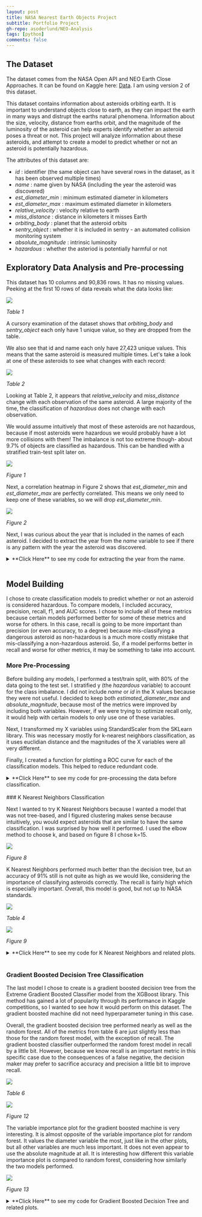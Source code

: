 ```yaml
---
layout: post
title: NASA Nearest Earth Objects Project
subtitle: Portfolio Project
gh-repo: asoderlund/NEO-Analysis
tags: [python]
comments: false
---
```


## The Dataset
The dataset comes from the NASA Open API and NEO Earth Close Approaches. It can be found on Kaggle here: [Data](https://www.kaggle.com/datasets/sameepvani/nasa-nearest-earth-objects). I am using version 2 of this dataset.

This dataset contains information about asteroids orbiting earth. It is important to understand objects close to earth, as they can impact the earth in many ways and distrupt the earths natural phenomena. Information about the size, velocity, distance from earths orbit, and the magnitude of the luminosity of the asteroid can help experts identify whether an asteroid poses a threat or not. This project will analyze information about these asteroids, and attempt to create a model to predict whether or not an asteroid is potentially hazardous.

The attributes of this dataset are: 
- *id* : identifier (the same object can have several rows in the dataset, as it has been observed multiple times)
- *name* : name given by NASA (including the year the asteroid was discovered)
- *est_diameter_min* : minimum estimated diameter in kilometers
- *est_diameter_max* : maximum estimated diameter in kilometers
- *relative_velocity* : velocity relative to earth
- *miss_distance* : distance in kilometers it misses Earth
- *orbiting_body* : planet that the asteroid orbits
- *sentry_object* : whether it is included in sentry - an automated collision monitoring system
- *absolute_magnitude* : intrinsic luminosity
- *hazardous* : whether the asteriod is potentially harmful or not

## Exploratory Data Analysis and Pre-processing
This dataset has 10 columns and 90,836 rows. It has no missing values. Peeking at the first 10 rows of data reveals what the data looks like:

![](./asoderlund/images/table1.png)

_Table 1_


A cursory examination of the dataset shows that *orbiting_body* and *sentry_object* each only have 1 unique value, so they are dropped from the table.

We also see that id and name each only have 27,423 unique values. This means that the same asteroid is measured multiple times. Let's take a look at one of these asteroids to see what changes with each record:

![](./images/table2.png)

_Table 2_

Looking at Table 2, it appears that *relative_velocity* and *miss_distance* change with each observation of the same asteroid. A large majority of the time, the classification of *hazardous* does not change with each observation.

We would assume intuitively that most of these asteroids are not hazardous, because if most asteroids were hazardous we would probably have a lot more collisions with them! The imbalance is not too extreme though- about 9.7% of objects are classified as hazardous. This can be handled with a stratified train-test split later on.

![](./images/fig1.png)

_Figure 1_

Next, a correlation heatmap in Figure 2 shows that *est_diameter_min* and *est_diameter_max* are perfectly correlated. This means we only need to keep one of these variables, so we will drop *est_diameter_min*.

![](./images/fig2.png)

_Figure 2_

Next, I was curious about the year that is included in the names of each asteroid. I decided to extract the year from the *name* variable to see if there is any pattern with the year the asteroid was discovered.

<details><summary markdown="span">**Click Here** to see my code for extracting the year from the name.</summary>
```python
df[['drop','temp']]=df.name.str.split('(',expand=True)
df.drop(columns='drop',inplace=True)

def get_year(x):
    return x.strip()[0:x.strip().index(' ')]
df['year']=df['temp'].apply(get_year)

df.drop(columns='temp', inplace=True)

df.loc[df.year=='A911','year']='1911' 
df.loc[df.year=='6743','year']='1960'
df.loc[df.year=='A898','year']='1898'
df.loc[df.year=='6344','year']='1960'
df.loc[df.year=='A924','year']='1924'
df.loc[df.year=='A/2019','year']='2019'
df.loc[df.year=='4788','year']='1960'
  
df.year=df.year.astype(int)
```
</details>
<br/>
To see if there is any pattern, I created boxplots for hazardous and non-hazardous asteroids based on the year. Based on the boxplots in figure 3, hazardous objects were mostly discovered between around 2002 to before 2020. There were many non-hazardous objects discovered pre-1980s. 

Possible reasons why hazardous objects were not discovered until more recently could be that hazardous asteroids tend to be farther away (as we will discover from figure 5), and it is possible that older equipment could not detect asteroids that are further away from earth as well. Another possible reason is that hazardous objects tend to have a lower absolute magnitude (also infered from figure 5), or luminosity, making them even harder to detect with older equipment.

![](./images/fig3.png)

_Figure 3_


## Univariate and Bivariate Analysis
To perform univariate and bivariate analysis, I began by extracting the numerical columns, not including id. 

First I checked the distribution of the variables, shown in figure 4. First, notice that the distribution for estimated maximum diameter is highly positively skewed with sharp spike on the left, indicating the presence of outliers. Relative velocity has a positive skew, so most asteroids are moving more slowly. The distance from earth, *miss_distance*, seems to be relatively uniform throughout the data, with a bit of a spike at 0. Finally, we see that most observations of asteroids were recorded after 1990, so data from before 1990 might not be as useful.

![](./images/fig4.png)

_Figure 4_

For bivariate analysis, I started with a pairs plot that is colored by *hazardous* classification (figure 5). There are a lot of interesting patterns revealed by these plots. 

First, the distributions along the diagonal are interesting because they add more information to our univariate analysis concerning the classification of asteroids as hazardous. From the relative velocity distribution, it seems that hazardous asteroids move slightly faster than non-hazardous ones. From the distributions of *miss_distance* and *absolute_magnitude*, we see that hazardous asteroids actually tend to be further away from earth, which is counter-intuitive. There is also a very clear correlation between *est_diameter_max* and *absolute_magnitude*, so it may be beneficial to only include one of these variables for certain models.

![](./images/fig5.png)

_Figure 5_

<details><summary markdown="span">**Click Here** to see my code for univariate and bivariate analysis.</summary>
```python
num_cols = ["est_diameter_max", "relative_velocity", "miss_distance", "absolute_magnitude","year"]

rows=2
cols=3
count=1
plt.rcParams['figure.figsize']=[15,9]
for i in num_cols:
    plt.subplot(rows,cols,count)
    sns.distplot(df[i], color='c')
    count+=1
plt.suptitle('Distributions of Numerical Variables')
plt.show()

sns.pairplot(df[num_cols+['hazardous']],hue = 'hazardous')
```
</details>
<br/>

## Model Building

I chose to create classification models to predict whether or not an asteroid is considered hazardous. To compare models, I included accuracy, precision, recall, f1, and AUC scores. I chose to include all of these metrics because certain models performed better for some of these metrics and worse for others. In this case, recall is going to be more important than precision (or even accuracy, to a degree) because mis-classifying a dangerous asteroid as non-hazardous is a much more costly mistake that mis-classifying a non-hazardous asteroid. So, if a model performs better in recall and worse for other metrics, it may be something to take into account.

### More Pre-Processing

Before building any models, I performed a test/train split, with 80% of the data going to the test set. I stratified y (the *hazardous* variable) to account for the class imbalance. I did not include *name* or *id* in the X values because they were not useful. I decided to keep both *estimated_diameter_max* and *absolute_magnitude*, because most of the metrics were improved by including both variables. However, if we were trying to optimize recall only, it would help with certain models to only use one of these variables. 

Next, I transformed my X variables using StandardScaler from the SKLearn library. This was necessary mostly for k-nearest neighbors classification, as it uses euclidian distance and the magnitudes of the X variables were all very different. 

Finally, I created a function for plotting a ROC curve for each of the classification models. This helped to reduce redundant code. 

<details><summary markdown="span">**Click Here** to see my code for pre-processing the data before classification.</summary>
```python
X = df.drop(["id","name","hazardous"], axis=1)
y = df.hazardous.astype(int)
    
X_train, X_test, y_train, y_test = train_test_split(X,y, test_size = 0.2, random_state = 0, stratify=y)
    
sc=StandardScaler()
X_train_scaled=pd.DataFrame(sc.fit_transform(X_train))
X_test_scaled=pd.DataFrame(sc.transform(X_test))
    
def roc_curve_plot(y_test, y_scores, method):
    fpr, tpr, threshold = roc_curve(y_test, y_scores[:, 1])
    roc_auc = auc(fpr, tpr)
    plt.plot(fpr, tpr, 'b', label = 'AUC = %0.2f' % roc_auc)
    plt.legend()
    plt.plot([0, 1], [0, 1],'r--')
    plt.ylabel('True Positive Rate')
    plt.xlabel('False Positive Rate')
    plt.title('ROC Curve of ' + method)
    plt.rcParams['figure.figsize']=[6,5]
    plt.show()
    return roc_auc
```
</details>
<br/>

### Basic Decision Tree Classification
I knew the basic decision tree classifier would not be the most accurate, however I thought it would be a good starting point to compare our other models against. It is also a good way to get a basic idea of how important each variable is to the decision tree, and to compare an importance plot to our other tree methods. 

The decision tree ended up being too large to be especially helpful. The models scores are shown in table 3 below. I also plotted the ROC curve for the model, which shows that it is a decent model compared to a random model, but certainly not good enough for predicting hazardous asteroids.

![](./images/DTTable.png)

_Table 3_

![](./images/DTRoc.png)

_Figure 6_

I plotted the variable importance for all of the tree-based models. The importance for each variable is shown in figure 7. This decision tree model mainly uses the diameter to classify the objects, which is interesting because the diameter does not vary much between asteroids. The variables *miss_distance* and *relative_velocity* are also important variables in this tree, which makes sense with the correlations we saw in figure 5 between those two variables and the hazardous classification.

![](./images/DTVars.png)

_Figure 7_

<details><summary markdown="span">**Click Here** to see my code for the Decision Tree and related plots.</summary>
```python
DT = DecisionTreeClassifier()
tree = DT.fit(X_train_scaled, y_train)
DT_pred = DT.predict(X_test_scaled)
Acc_DT = round(accuracy_score(DT_pred, y_test), 4)
xgprec_DT, xgrec_DT, xgf_DT, support_DT = score(y_test, DT_pred)
precision_DT, recall_DT, f1_DT = round(xgprec_DT[0], 4), round(xgrec_DT[0],4), round(xgf_DT[0],4)
scores_DT = pd.DataFrame({
    'Metric': ['Accuracy', 'Precision', 'Recall', 'F1'],
    'Score': [Acc_DT, precision_DT, recall_DT, f1_DT]})
scores_DT
    
y_scores_DT = DT.predict_proba(X_test_scaled)
auc_DT = roc_curve_plot(y_test, y_scores_DT, 'Decision Tree')
    
feat_importances = pd.Series(DT.feature_importances_, index=X.columns)
feat_importances.plot(kind='barh', title='Variable Importance for Decision Tree',figsize=[5,3])
```
</details>
<br/>
### K Nearest Neighbors Classification

Next I wanted to try K Nearest Neighbors because I wanted a model that was not tree-based, and I figured clustering makes sense because intuitively, you would expect asteroids that are similar to have the same classification. I was surprised by how well it performed. I used the elbow method to choose k, and based on figure 8 I chose k=15. 

![](./images/KNNError.png)

_Figure 8_

K Nearest Neighbors performed much better than the decision tree, but an accuracy of 91% still is not quite as high as we would like, considering the importance of classifying asteroids correctly. The recall is fairly high which is especially important. Overall, this model is good, but not up to NASA standards.

![](./images/KNNTable.png)

_Table 4_

![](./images/KNNRoc.png)

_Figure 9_

<details><summary markdown="span">**Click Here** to see my code for K Nearest Neighbors and related plots.</summary>
```python
error_rates = []
for i in np.arange(1, 40):
    model = KNeighborsClassifier(n_neighbors = i)
    model.fit(X_train_scaled, y_train)
    predictions = model.predict(X_test_scaled)
    error_rates.append(np.mean(predictions != y_test))

plt.rcParams['figure.figsize']=[6,4]
plt.suptitle('Error Rates for k from 1 to 40')
plt.plot(error_rates)
    
KNN = KNeighborsClassifier(n_neighbors = 15)
KNN.fit(X_train_scaled, y_train)
KNN_pred = KNN.predict(X_test_scaled)
Acc_KNN = round(accuracy_score(KNN_pred, y_test), 4)
xgprec_KNN, xgrec_KNN, xgf_KNN, support_KNN = score(y_test, KNN_pred)
precision_KNN, recall_KNN, f1_KNN = round(xgprec_KNN[0], 4), round(xgrec_KNN[0],4), round(xgf_KNN[0],4)
scores_KNN = pd.DataFrame({
    'Metric': ['Accuracy', 'Precision', 'Recall', 'F1'],
    'Score': [Acc_KNN, precision_KNN, recall_KNN, f1_KNN]})
scores_KNN
    
y_scores_KNN = KNN.predict_proba(X_test_scaled)
auc_KNN = roc_curve_plot(y_test, y_scores_KNN, 'kNN')
```
</details>
<br/>

### Random Forest Classification

For the next model, I decided to try Random Forest to improve on the decision tree model. I knew this would perform better than the basic decision tree. Random Forest ended up having the best AUC, Accuracy, and F1 scores out of all the models I created.

Hyperparameter tuning using GridSearch showed that the default settings were sufficient, although recall can be improved slightly by using *max_depth=16* and *n_estimators= 256* for the models parameters. I decided to keep the default parameters to improve all other metrics. The accuracy for this model, shown in table 5, is close to 93%. This is the best accuracy I was able to get from any of the models. The AUC is also very high for this model, as shown in figure 10.

![](./images/RFTable.png)

_Table 5_

![](./images/RFRoc.png)

_Figure 10_

Finally, I wanted to see the variable importance plot for random forest, shown in figure 11. I found it very interesting that all the variables are very close to each other in importance. The diameter and miss distance variables are still both the most important, but relative velocity and absolute magnitude are still very important compared to the basic decision tree. 

![](./images/RFVars.png)

_Figure 11_

<details><summary markdown="span">**Click Here** to see my code for Random Forest and related plots.</summary>
```python
max_depth=[2, 8, 16]
n_estimators = [64, 128, 256]
param_grid = dict(max_depth=max_depth, n_estimators=n_estimators)
dfrst = RandomForestClassifier(n_estimators=n_estimators, max_depth=max_depth)
grid = GridSearchCV(estimator=dfrst, param_grid=param_grid, cv = 5)
grid_results = grid.fit(X_train_scaled, y_train)

print("Best: {0}, using {1}".format(grid_results.cv_results_['mean_test_score'], grid_results.best_params_))
    
RF = RandomForestClassifier()
RF.fit(X_train_scaled, y_train)
RF_pred = RF.predict(X_test_scaled)
Acc_RF = round(accuracy_score(RF_pred, y_test), 4)
xgprec_RF, xgrec_RF, xgf_RF, support_RF = score(y_test, RF_pred)
precision_RF, recall_RF, f1_RF = round(xgprec_RF[0], 4), round(xgrec_RF[0],4), round(xgf_RF[0],4)
scores_RF = pd.DataFrame({
    'Metric': ['Accuracy', 'Precision', 'Recall', 'F1'],
    'Score': [Acc_RF, precision_RF, recall_RF, f1_RF]})
scores_RF
    
y_scores_RF = RF.predict_proba(X_test_scaled)
auc_RF = roc_curve_plot(y_test, y_scores_RF, 'Random Forest')
    
feat_importances_RF = pd.Series(RF.feature_importances_, index=X.columns)
feat_importances_RF.nlargest(8).plot(kind='barh', title = 'Variable Importance for Random Forest', figsize=[5,3])
```
</details>
<br/>

### Gradient Boosted Decision Tree Classification

The last model I chose to create is a gradient boosted decision tree from the Extreme Gradient Boosted Classifier model from the XGBoost library. This method has gained a lot of popularity through its performance in Kaggle competitions, so I wanted to see how it would perform on this dataset. The gradient boosted machine did not need hyperparameter tuning in this case. 

Overall, the gradient boosted decision tree performed nearly as well as the random forest. All of the metrics from table 6 are just slightly less than those for the random forest model, with the exception of recall. The gradient boosted classifier outperformed the random forest model in recall by a little bit. However, because we know recall is an important metric in this specific case due to the consequences of a false negative, the decision maker may prefer to sacrifice accuracy and precision a little bit to improve recall.

![](./images/XGBTable.png)

_Table 6_

![](./images/XGBRoc.png)

_Figure 12_

The variable importance plot for the gradient boosted machine is very interesting. It is almost opposite of the variable importance plot for random forest. It values the diameter variable the most, just like in the other plots, but all other variables are much less important. It does not even appear to use the absolute magnitude at all. It is interesting how different this variable importance plot is compared to random forest, considering how similarly the two models performed.

![](./images/XGBVars.png)

_Figure 13_

<details><summary markdown="span">**Click Here** to see my code for Gradient Boosted Decision Tree and related plots.</summary>
```python
XGB = XGBClassifier()
XGB.fit(X_train_scaled, y_train)
XGB_pred = XGB.predict(X_test_scaled)
Acc_XGB = round(accuracy_score(XGB_pred, y_test),4)
xgprec_XGB, xgrec_XGB, xgf_XGB, support_XGB = score(y_test, XGB_pred)
precision_XGB, recall_XGB, f1_XGB = round(xgprec_XGB[0], 4), round(xgrec_XGB[0],4), round(xgf_XGB[0],4)
scores_XGB = pd.DataFrame({
    'Metric': ['Accuracy', 'Precision', 'Recall', 'F1'],
    'Score': [Acc_XGB, precision_XGB, recall_XGB, f1_XGB]})
scores_XGB
    
y_scores_XGB = XGB.predict_proba(X_test_scaled)
auc_XGB = roc_curve_plot(y_test, y_scores_XGB, 'Gradient Boosted Decision Tree')
    
feat_importances_XGB = pd.Series(XGB.feature_importances_, index=X.columns)
feat_importances_XGB.plot(kind='barh', title = 'Variable Importance for Gradient Boosted Tree', figsize=[5,3])
```
</details>
<br/>

# Final Results and Remarks

Overall, it is clear that both Random Forest classification and Gradient Boosted classification outperformed the Decision Tree and K Nearest Neighbors. I was very impressed with how accurate both the Random Forest and Gradient Boosted models were. They both had very high AUC, accuracy, and recall scores. As I've mentioned, recall is especially important in this case. Decision makers using these models would need to decide if the slight increase in recall for the Gradient Boosted model over the Random Forest model is worth sacrificing a little bit of accuracy and AUC. However, I believe either model would be a good choice.

![](./images/FinalTable.png)

_Table 7_

The variable importance plots revealed that the diameter of an asteroid is the main predictor of its danger. This is inutitive, but it is not obvious from the univariate and bivariate analyses. The importance plots also show that the distance from the earth (*miss_distance*) is also very important, although we learned from the bivariate analysis that the asteroids that are further away are actually more dangerous than the ones closer to earth. We also see from the variable importance plots that the year the asteroid was discovered does impact its hazard classification, possibly due to changing technology at NASA. 

I do feel this project was successful in creating fairly accurate and useful models to predict the danger an asteroid near earth poses. It revealed a lot of interesting facts about asteroids, and I would be interested in continuing to improve these models over time.


#### Thank you so much for reading my project. I appreciate your time. If you have any advice for improving this project, I would love to hear it! Please email me at ahowe615@gmail.com with any comments.

